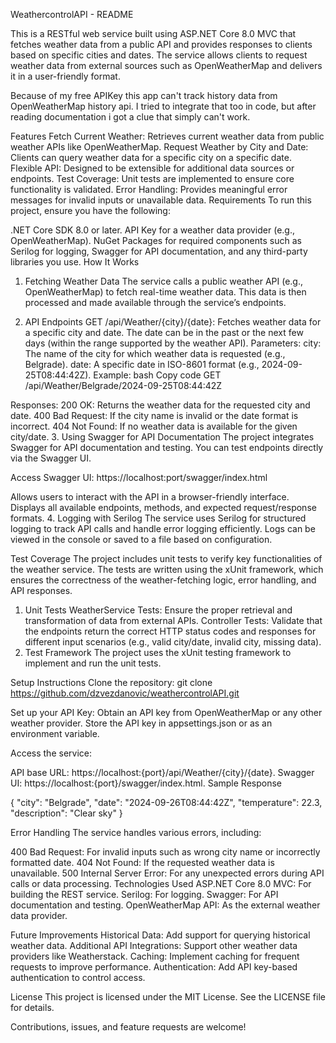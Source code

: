 WeathercontrolAPI - README

This is a RESTful web service built using ASP.NET Core 8.0 MVC that fetches weather data from a public API and provides responses to clients based on specific cities and dates. The service allows clients to request weather data from external sources such as OpenWeatherMap and delivers it in a user-friendly format.

Because of my free APIKey this app can't track history data from OpenWeatherMap history api. I tried to integrate that too in code, but after reading documentation i got a clue that simply can't work.

Features
Fetch Current Weather: Retrieves current weather data from public weather APIs like OpenWeatherMap.
Request Weather by City and Date: Clients can query weather data for a specific city on a specific date.
Flexible API: Designed to be extensible for additional data sources or endpoints.
Test Coverage: Unit tests are implemented to ensure core functionality is validated.
Error Handling: Provides meaningful error messages for invalid inputs or unavailable data.
Requirements
To run this project, ensure you have the following:

.NET Core SDK 8.0 or later.
API Key for a weather data provider (e.g., OpenWeatherMap).
NuGet Packages for required components such as Serilog for logging, Swagger for API documentation, and any third-party libraries you use.
How It Works
1. Fetching Weather Data
The service calls a public weather API (e.g., OpenWeatherMap) to fetch real-time weather data. This data is then processed and made available through the service’s endpoints.

2. API Endpoints
GET /api/Weather/{city}/{date}: Fetches weather data for a specific city and date. The date can be in the past or the next few days (within the range supported by the weather API).
Parameters:
city: The name of the city for which weather data is requested (e.g., Belgrade).
date: A specific date in ISO-8601 format (e.g., 2024-09-25T08:44:42Z).
Example:
bash
Copy code
GET /api/Weather/Belgrade/2024-09-25T08:44:42Z

Responses:
200 OK: Returns the weather data for the requested city and date.
400 Bad Request: If the city name is invalid or the date format is incorrect.
404 Not Found: If no weather data is available for the given city/date.
3. Using Swagger for API Documentation
The project integrates Swagger for API documentation and testing. You can test endpoints directly via the Swagger UI.

Access Swagger UI:
https://localhost:port/swagger/index.html

Allows users to interact with the API in a browser-friendly interface.
Displays all available endpoints, methods, and expected request/response formats.
4. Logging with Serilog
The service uses Serilog for structured logging to track API calls and handle error logging efficiently. Logs can be viewed in the console or saved to a file based on configuration.

Test Coverage
The project includes unit tests to verify key functionalities of the weather service. The tests are written using the xUnit framework, which ensures the correctness of the weather-fetching logic, error handling, and API responses.

1. Unit Tests
WeatherService Tests: Ensure the proper retrieval and transformation of data from external APIs.
Controller Tests: Validate that the endpoints return the correct HTTP status codes and responses for different input scenarios (e.g., valid city/date, invalid city, missing data).
2. Test Framework
The project uses the xUnit testing framework to implement and run the unit tests.


Setup Instructions
Clone the repository:
git clone https://github.com/dzvezdanovic/weathercontrolAPI.git


Set up your API Key:
Obtain an API key from OpenWeatherMap or any other weather provider.
Store the API key in appsettings.json or as an environment variable.

Access the service:

API base URL: https://localhost:{port}/api/Weather/{city}/{date}.
Swagger UI: https://localhost:{port}/swagger/index.html.
Sample Response


{
  "city": "Belgrade",
  "date": "2024-09-26T08:44:42Z",
  "temperature": 22.3,
  "description": "Clear sky"
}


Error Handling
The service handles various errors, including:

400 Bad Request: For invalid inputs such as wrong city name or incorrectly formatted date.
404 Not Found: If the requested weather data is unavailable.
500 Internal Server Error: For any unexpected errors during API calls or data processing.
Technologies Used
ASP.NET Core 8.0 MVC: For building the REST service.
Serilog: For logging.
Swagger: For API documentation and testing.
OpenWeatherMap API: As the external weather data provider.

Future Improvements
Historical Data: Add support for querying historical weather data.
Additional API Integrations: Support other weather data providers like Weatherstack.
Caching: Implement caching for frequent requests to improve performance.
Authentication: Add API key-based authentication to control access.

License
This project is licensed under the MIT License. See the LICENSE file for details.

Contributions, issues, and feature requests are welcome!

